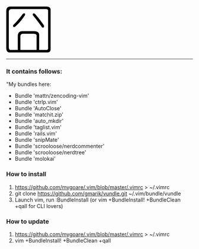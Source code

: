 ![jiong](http://github.com/mygoare/.vim/raw/master/bak/jiong.png)
_______

### It contains follows:

"My bundles here:

* Bundle 'mattn/zencoding-vim'
* Bundle 'ctrlp.vim'
* Bundle 'AutoClose'
* Bundle 'matchit.zip'
* Bundle 'auto_mkdir'
* Bundle 'taglist.vim'
* Bundle 'rails.vim'
* Bundle 'snipMate'
* Bundle 'scrooloose/nerdcommenter'
* Bundle 'scrooloose/nerdtree'
* Bundle 'molokai'

### How to install

1. https://github.com/mygoare/.vim/blob/master/.vimrc > ~/.vimrc
2. git clone https://github.com/gmarik/vundle.git ~/.vim/bundle/vundle
3. Launch vim, run :BundleInstall (or vim +BundleInstall! +BundleClean +qall for CLI lovers)

### How to update

1. https://github.com/mygoare/.vim/blob/master/.vimrc > ~/.vimrc
2. vim +BundleInstall! +BundleClean +qall
